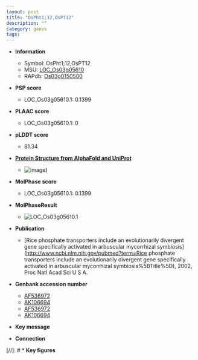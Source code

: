 ```yaml
---
layout: post
title: "OsPht1;12,OsPT12"
description: ""
category: genes
tags: 
---
```


* **Information**  
    + Symbol: OsPht1;12,OsPT12  
    + MSU: [LOC_Os03g05610](http://rice.plantbiology.msu.edu/cgi-bin/ORF_infopage.cgi?orf=LOC_Os03g05610)  
    + RAPdb: [Os03g0150500](http://rapdb.dna.affrc.go.jp/viewer/gbrowse_details/irgsp1?name=Os03g0150500)  

* **PSP score**  
    + LOC_Os03g05610.1: 0.1399 

* **PLAAC score**  
    + LOC_Os03g05610.1: 0 

* **pLDDT score**
    + 81.34

* **[Protein Structure from AlphaFold and UniProt](https://www.uniprot.org/uniprotkb/Q8H074/entry#structure)**
    + ![image](https://ricepsp.github.io/images/Q8/AF-Q8H074-F1.png))

* **MolPhase score**
    + LOC_Os03g05610.1: 0.1399

* **MolPhaseResult**
    + ![LOC_Os03g05610.1](https://ricepsp.github.io/pictures/LOC_Os03g/LOC_Os03g05610.1.png)

* **Publication**  
    + [Rice phosphate transporters include an evolutionarily divergent gene specifically activated in arbuscular mycorrhizal symbiosis](http://www.ncbi.nlm.nih.gov/pubmed?term=Rice phosphate transporters include an evolutionarily divergent gene specifically activated in arbuscular mycorrhizal symbiosis%5BTitle%5D), 2002, Proc Natl Acad Sci U S A.

* **Genbank accession number**  
    + [AF536972](http://www.ncbi.nlm.nih.gov/nuccore/AF536972)
    + [AK106694](http://www.ncbi.nlm.nih.gov/nuccore/AK106694)
    + [AF536972](http://www.ncbi.nlm.nih.gov/nuccore/AF536972)
    + [AK106694](http://www.ncbi.nlm.nih.gov/nuccore/AK106694)

* **Key message**  

* **Connection**  

[//]: # * **Key figures**  


